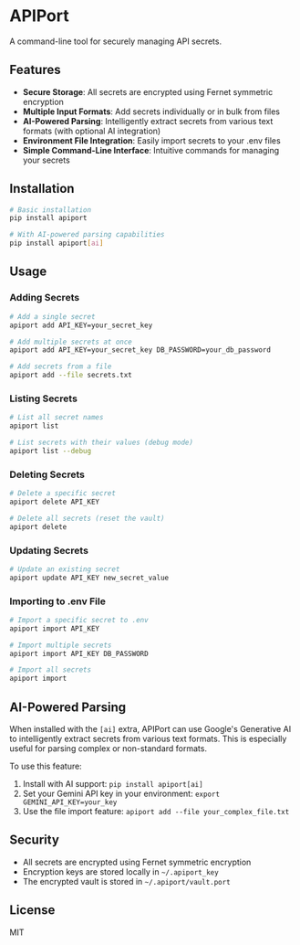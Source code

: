 # APIPort

A command-line tool for securely managing API secrets.

## Features

- **Secure Storage**: All secrets are encrypted using Fernet symmetric encryption
- **Multiple Input Formats**: Add secrets individually or in bulk from files
- **AI-Powered Parsing**: Intelligently extract secrets from various text formats (with optional AI integration)
- **Environment File Integration**: Easily import secrets to your .env files
- **Simple Command-Line Interface**: Intuitive commands for managing your secrets

## Installation

```bash
# Basic installation
pip install apiport

# With AI-powered parsing capabilities
pip install apiport[ai]
```

## Usage

### Adding Secrets

```bash
# Add a single secret
apiport add API_KEY=your_secret_key

# Add multiple secrets at once
apiport add API_KEY=your_secret_key DB_PASSWORD=your_db_password

# Add secrets from a file
apiport add --file secrets.txt
```

### Listing Secrets

```bash
# List all secret names
apiport list

# List secrets with their values (debug mode)
apiport list --debug
```

### Deleting Secrets

```bash
# Delete a specific secret
apiport delete API_KEY

# Delete all secrets (reset the vault)
apiport delete
```

### Updating Secrets

```bash
# Update an existing secret
apiport update API_KEY new_secret_value
```

### Importing to .env File

```bash
# Import a specific secret to .env
apiport import API_KEY

# Import multiple secrets
apiport import API_KEY DB_PASSWORD

# Import all secrets
apiport import
```

## AI-Powered Parsing

When installed with the `[ai]` extra, APIPort can use Google's Generative AI to intelligently extract secrets from various text formats. This is especially useful for parsing complex or non-standard formats.

To use this feature:
1. Install with AI support: `pip install apiport[ai]`
2. Set your Gemini API key in your environment: `export GEMINI_API_KEY=your_key`
3. Use the file import feature: `apiport add --file your_complex_file.txt`

## Security

- All secrets are encrypted using Fernet symmetric encryption
- Encryption keys are stored locally in `~/.apiport_key`
- The encrypted vault is stored in `~/.apiport/vault.port`

## License

MIT
